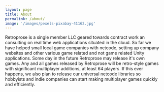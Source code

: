 ```yaml
---
layout: page
title: About
permalink: /about/
image: '/images/pexels-pixabay-41162.jpg'
---
```


Retroprose is a single member LLC geared towards contract work an consulting on real time web applications situated in the cloud.  So far we have helped small local game companies with netcode, setting up company websites and other various game related and not game related Unity applications.  Some day in the future Retroprose may release it's own games.  Any and all games released by Retroprose will be retro-style games with significant multiplayer additions, at least 64 players.  If this ever happens, we also plan to release our universal netcode libraries so hobbyists and indie companies can start making multiplayer games quickly and efficiently.